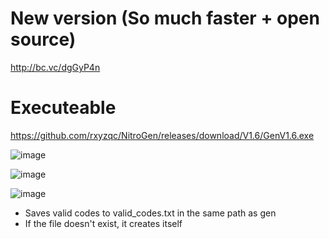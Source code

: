 # New version (So much faster + open source)
http://bc.vc/dgGyP4n

# Executeable
https://github.com/rxyzqc/NitroGen/releases/download/V1.6/GenV1.6.exe

![image](https://github.com/rxyzqc/NitroGen/assets/120246386/cc9d7ed9-c70a-491c-a4e9-37ab76f39f73)

![image](https://github.com/rxyzqc/NitroGen/assets/120246386/4f838596-db6a-443e-8b96-c8eacbbecc20)

![image](https://github.com/rxyzqc/NitroGen/assets/120246386/b7b47264-4f12-4b7f-a11a-32d1bf1b1ee7)

* Saves valid codes to valid_codes.txt in the same path as gen
* If the file doesn't exist, it creates itself
